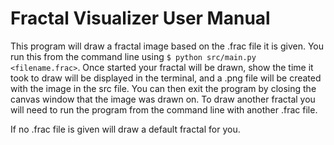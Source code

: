 # Fractal Visualizer User Manual

This program will draw a fractal image based on the .frac file it is given. You run this from the command line using 
`$ python src/main.py <filename.frac>`.
Once started your fractal will be drawn, show the time it took to draw will be 
displayed in the terminal, and a .png file will be created with the image in the src file. You can then exit the
program by closing the canvas window that the image was drawn on. To draw another fractal you will need to run
the program from the command line with another .frac file.

If no .frac file is given will draw a default fractal for you.
